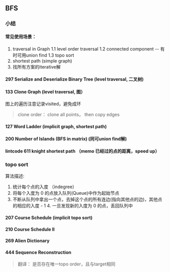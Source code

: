 ## BFS

### 小结

#### 常见使用场景：
1. traversal in Graph
  1.1 level order traversal
  1.2 connected component -- 有时可用union find
  1.3 topo sort
2. shortest path (simple graph)
3. 找所有方案的iterative解

#### 297 Serialize and Deserialize Binary Tree (level traversal, 二叉树)
#### 133 Clone Graph (level traversal, 图）

图上的遍历注意记录visited，避免成环
> clone order： clone all points， then copy edges

#### 127 Word Ladder (implicit graph, shortest path)

#### 200 Number of Islands (BFS in matrix) (同可union find解)

#### lintcode 611 knight shortest path （memo 已经过的点的距离，speed up）

### topo sort

算法描述:
1. 统计每个点的入度 （indegree）
2. 将每个入度为 0 的点放入队列(Queue)中作为起始节点
3. 不断从队列中拿出一个点，去掉这个点的所有连边(指向其他点的边)，其他点的相应的入度 - 1 4. 一旦发现新的入度为 0 的点，丢回队列中

#### 207 Course Schedule (implicit topo sort)
#### 210 Course Schedule II
#### 269 Alien Dictionary
#### 444 Sequence Reconstruction
> 翻译： 是否存在唯一topo order，且与target相同
